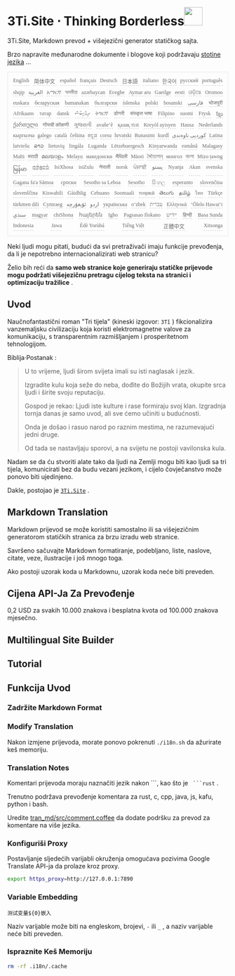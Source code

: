 <h1 style="justify-content:space-between">3Ti.Site ⋅ Thinking Borderless<img src="//i-01.eu.org/3Ti/logo.svg" style="user-select:none;margin-top:-1px;width:42px"></h1>

3Ti.Site, Markdown prevod + višejezični generator statičkog sajta.

Brzo napravite međunarodne dokumente i blogove koji podržavaju [stotine jezika](https://github.com/i18n-site/node/blob/main/lang/src/index.js) ...

<pre class="langli" style="display:flex;flex-wrap:wrap;background:transparent;border:1px solid #eee;font-size:12px;box-shadow:0 0 3px inset #eee;padding:12px 5px 4px 12px;justify-content:space-between;"><style>pre.langli i{font-weight:300;font-family:s;margin-right:7px;margin-bottom:8px;font-style:normal;color:#666;border-bottom:1px dashed #ccc;}</style><i>English</i><i> 简体中文 </i><i>español</i><i>français</i><i>Deutsch</i><i> 日本語 </i><i>italiano</i><i>한국어</i><i>русский</i><i>português</i><i>shqip</i><i>‫العربية‬</i><i>አማርኛ</i><i>অসমীয়া</i><i>azərbaycan</i><i>Eʋegbe</i><i>Aymar aru</i><i>Gaeilge</i><i>eesti</i><i>ଓଡ଼ିଆ</i><i>Oromoo</i><i>euskara</i><i>беларуская</i><i>bamanakan</i><i>български</i><i>íslenska</i><i>polski</i><i>bosanski</i><i>‫فارسی‬</i><i>भोजपुरी</i><i>Afrikaans</i><i>татар</i><i>dansk</i><i>‫ދިވެހިބަސް‬</i><i>ትግርኛ</i><i>डोगरी</i><i>संस्कृत भाषा</i><i>Filipino</i><i>suomi</i><i>Frysk</i><i>ខ្មែរ</i><i>ქართული</i><i>गोंयची कोंकणी</i><i>ગુજરાતી</i><i>avañe’ẽ</i><i>қазақ тілі</i><i>Kreyòl ayisyen</i><i>Hausa</i><i>Nederlands</i><i>кыргызча</i><i>galego</i><i>català</i><i>čeština</i><i>ಕನ್ನಡ</i><i>corsu</i><i>hrvatski</i><i>Runasimi</i><i>kurdî</i><i>‫کوردیی ناوەندی‬</i><i>Latina</i><i>latviešu</i><i>ລາວ</i><i>lietuvių</i><i>lingála</i><i>Luganda</i><i>Lëtzebuergesch</i><i>Kinyarwanda</i><i>română</i><i>Malagasy</i><i>Malti</i><i>मराठी</i><i>മലയാളം</i><i>Melayu</i><i>македонски</i><i>मैथिली</i><i>Māori</i><i>মৈতৈলোন্</i><i>монгол</i><i>বাংলা</i><i>Mizo ṭawng</i><i>မြန်မာ</i><i>𞄀𞄄𞄰𞄩𞄍𞄜𞄰</i><i>IsiXhosa</i><i>isiZulu</i><i>नेपाली</i><i>norsk</i><i>ਪੰਜਾਬੀ</i><i>‫پښتو‬</i><i>Nyanja</i><i>Akan</i><i>svenska</i><i>Gagana fa'a Sāmoa</i><i>српски</i><i>Sesotho sa Leboa</i><i>Sesotho</i><i>සිංහල</i><i>esperanto</i><i>slovenčina</i><i>slovenščina</i><i>Kiswahili</i><i>Gàidhlig</i><i>Cebuano</i><i>Soomaali</i><i>тоҷикӣ</i><i>తెలుగు</i><i>தமிழ்</i><i>ไทย</i><i>Türkçe</i><i>türkmen dili</i><i>Cymraeg</i><i>‫ئۇيغۇرچە‬</i><i>‫اردو‬</i><i>українська</i><i>o‘zbek</i><i>‫עברית‬</i><i>Ελληνικά</i><i>ʻŌlelo Hawaiʻi</i><i>‫سنڌي‬</i><i>magyar</i><i>chiShona</i><i>հայերեն</i><i>Igbo</i><i>Pagsasao Ilokano</i><i>‫ייִדיש‬</i><i>हिन्दी</i><i>Basa Sunda</i><i>Indonesia</i><i>Jawa</i><i>Èdè Yorùbá</i><i>Tiếng Việt</i><i> 正體中文 </i><i>Xitsonga</i></pre>

Neki ljudi mogu pitati, budući da svi pretraživači imaju funkcije prevođenja, da li je nepotrebno internacionalizirati web stranicu?

Želio bih reći da **samo web stranice koje generiraju statičke prijevode mogu podržati višejezičnu pretragu cijelog teksta na stranici i optimizaciju tražilice** .

## Uvod

Naučnofantastični roman &quot;Tri tijela&quot; (kineski izgovor: `3Tǐ` ) fikcionalizira vanzemaljsku civilizaciju koja koristi elektromagnetne valove za komunikaciju, s transparentnim razmišljanjem i prosperitetnom tehnologijom.

Biblija·Postanak :

> U to vrijeme, ljudi širom svijeta imali su isti naglasak i jezik.
>
> Izgradite kulu koja seže do neba, dođite do Božijih vrata, okupite srca ljudi i širite svoju reputaciju.
>
> Gospod je rekao: Ljudi iste kulture i rase formiraju svoj klan. Izgradnja tornja danas je samo uvod, ali sve ćemo učiniti u budućnosti.
>
> Onda je došao i rasuo narod po raznim mestima, ne razumevajući jedni druge.
>
> Od tada se nastavljaju sporovi, a na svijetu ne postoji vavilonska kula.

Nadam se da ću stvoriti alate tako da ljudi na Zemlji mogu biti kao ljudi sa tri tijela, komunicirati bez da budu vezani jezikom, i cijelo čovječanstvo može ponovo biti ujedinjeno.

Dakle, postojao je [`3Ti.Site`](//3Ti.Site) .

## Markdown Translation

Markdown prijevod se može koristiti samostalno ili sa višejezičnim generatorom statičkih stranica za brzu izradu web stranice.

Savršeno sačuvajte Markdown formatiranje, podebljano, liste, naslove, citate, veze, ilustracije i još mnogo toga.

Ako postoji uzorak koda u Markdownu, uzorak koda neće biti preveden.

## Cijena API-Ja Za Prevođenje

0,2 USD za svakih 10.000 znakova i besplatna kvota od 100.000 znakova mjesečno.

## Multilingual Site Builder

## Tutorial

## Funkcija Uvod

### Zadržite Markdown Format

### Modify Translation

Nakon izmjene prijevoda, morate ponovo pokrenuti `./i18n.sh` da ažurirate keš memoriju.

### Translation Notes

Komentari prijevoda moraju naznačiti jezik nakon \```, kao što je ` ```rust` .

Trenutno podržava prevođenje komentara za rust, c, cpp, java, js, kafu, python i bash.

Uredite [tran_md/src/comment.coffee](https://github.com/i18n-site/node/blob/main/tran_md/src/comment.coffee) da dodate podršku za prevod za komentare na više jezika.

### Konfiguriši Proxy

Postavljanje sljedećih varijabli okruženja omogućava pozivima Google Translate API-ja da prolaze kroz proxy.

```bash
export https_proxy=http://127.0.0.1:7890
```

### Variable Embedding

```
测试变量${0}嵌入
```

Naziv varijable može biti na engleskom, brojevi, `-` ili `_` , a naziv varijable neće biti preveden.

### Ispraznite Keš Memoriju

```bash
rm -rf .i18n/.cache
```
